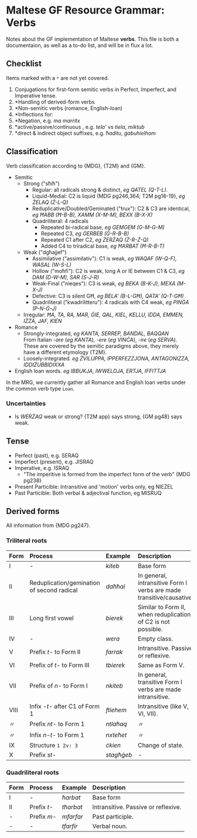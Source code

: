 # Maltese GF Resource Grammar: Verbs

Notes about the GF implementation of Maltese **verbs**.
This file is both a documentaion, as well as a to-do list, and will be in flux a lot.

## Checklist

Items marked with a `*` are not yet covered.

1. Conjugations for first-form semitic verbs in Perfect, Imperfect, and Imperative tense.
1. *Handling of derived-form verbs
1. *Non-semitic verbs (romance, English-loan)
1. *Inflections for:
  1. *Negation, e.g. _ma marritx_
  1. *active/passive/continuous , e.g. _tela'_ vs _tiela_, _miktub_
  1. *direct & indirect object suffixes, e.g. _ħaditu_, _ġabuhielhom_

## Classification

Verb classification according to {MDG}, {T2M} and {GM}.

- Semitic
  - Strong ("sħiħ")
     - Regular: all radicals strong & distinct, _eg QATEL (Q-T-L)_.
     - Liquid-Medial: C2 is liquid {MDG pg246,364; T2M pg18-19}, _eg ŻELAQ (Ż-L-Q)_
     - Reduplicative/Doubled/Geminated ("trux"): C2 & C3 are identical, _eg ĦABB (Ħ-B-B), XAMM (X-M-M), BEXX (B-X-X)_
     - Quadriliteral: 4 radicals
        - Repeated bi-radical base, _eg GEMGEM (G-M-G-M)_
        - Repeated C3, _eg GERBEB (G-R-B-B)_
        - Repeated C1 after C2, _eg ŻERŻAQ (Ż-R-Ż-Q)_
        - Added C4 to triradical base, _eg ĦARBAT (Ħ-R-B-T)_
  - Weak ("dgħajjef")
     - Assimilative ("assimilativ"): C1 is weak, _eg WAQAF (W-Q-F), WASAL (W-S-L)_
     - Hollow ("moħfi"): C2 is weak, long A or IE between C1 & C3, _eg DAM (D-W-M), SAR (S-J-R)_
     - Weak-Final ("nieqes"): C3 is weak, _eg BEKA (B-K-J), MEXA (M-X-J)_
     - Defective: C3 is silent GĦ, _eg BELA' (B-L-GĦ), QATA' (Q-T-GĦ)_
     - Quadriliteral ("kwadrilitteru"): 4 radicals with C4 weak, _eg PINĠA (P-N-Ġ-J)_
  - Irregular: _ĦA, TA, RA, MAR, ĠIE, QAL, KIEL, KELLU, IDDA, EMMEN, IŻŻA, JAF, KIEN_
- Romance
  - Strongly-integrated, _eg KANTA, SERREP, BANDAL, BAQQAN_  
  From Italian _-are_ (_eg KANTA_), _-ere_ (_eg VINĊA_), _-ire_ (_eg SERVA_).  
  These are covered by the semitic paradigms above, they merely have a different etymology {T2M}.
  - Loosely-integrated. _eg ŻVILUPPA, IPPERFEZZJONA, ANTAGONIZZA, IDDIŻUBBIDIXXA_
- English loan words. _eg IBBUKJA, IWWELDJA, ERTJA, IFFITTJA_

In the MRG, we currently gather all Romance and English loan verbs under the common verb type `Loan`.

### Uncertainties

- Is _WERŻAQ_ weak or strong? {T2M app} says strong, {GM pg48} says weak.

## Tense

- Perfect (past), e.g. SERAQ
- Imperfect (present), e.g. JISRAQ
- Imperative, e.g. ISRAQ
  - "The imperitive is formed from the imperfect form of the verb" {MDG pg238}
- Present Particible: Intransitive and 'motion' verbs only, eg NIEŻEL
- Past Particible: Both verbal & adjectival function, eg MISRUQ

## Derived forms

All information from {MDG pg247}.

### Triliteral roots

| Form | Process | Example | Description |
|:-----|:--------|:--------|:------------|
|I| - | _kiteb_ | Base form |
|II| Reduplication/gemination of second radical | _daħħal_ | In general, intransitive Form I verbs are made transitive/causative. |
|III| Long first vowel | _bierek_ | Similar to Form II, when reduplication of C2 is not possible. |
|IV| - | _wera_ | Empty class. |
|V| Prefix _t-_ to Form II | _farrak_ | Intransitive. Passive or reflexive. |
|VI| Prefix of _t-_ to Form III  | _tbierek_ | Same as Form V. |
|VII| Prefix of _n-_ to Form I | _nkiteb_ | In general, transitive Form I verbs are made intransitive.  |
|VIII| Infix _-t-_ after C1 of Form 1 | _ftiehem_ | Intransitive (like V, VI, VII). |
|〃| Prefix _nt-_ to Form 1 | _ntlaħaq_ | 〃 |
|〃| Infix _n-t-_ to Form 1 | _nxteħet_ | 〃 |
|IX| Structure `1 2v: 3` | _ċkien_ | Change of state. |
|X| Prefix _st-_ | _stagħġeb_ | - |

### Quadriliteral roots

| Form | Process | Example | Description |
|:-----|:--------|:--------|:------------|
|I| - | _ħarbat_ | Base form |
|II| Prefix _t-_ | _tħarbat_ | Intransitive. Passive or reflexive. |
|-| Prefix _m-_ | _mfarfar_ | Past participle. |
|-| - | _tfarfir_ | Verbal noun. |

